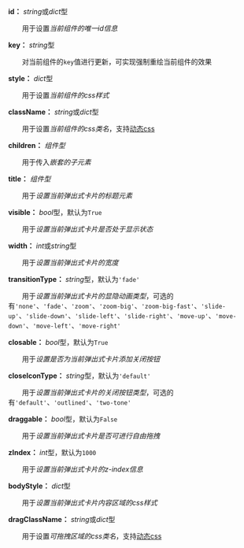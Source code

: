 **id：** *string*或*dict*型

　　用于设置*当前组件的唯一id信息*

**key：** *string*型

　　对当前组件的`key`值进行更新，可实现强制重绘当前组件的效果

**style：** *dict*型

　　用于设置*当前组件的css样式*

**className：** *string*或*dict*型

　　用于设置*当前组件的css类名*，支持[动态css](/advanced-classname)

**children：** *组件型*

　　用于传入*嵌套的子元素*

**title：** *组件型*

　　用于*设置当前弹出式卡片的标题元素*

**visible：** *bool*型，默认为`True`

　　用于*设置当前弹出式卡片是否处于显示状态*

**width：** *int*或*string*型

　　用于*设置当前弹出式卡片的宽度*

**transitionType：** *string*型，默认为`'fade'`

　　用于*设置当前弹出式卡片的显隐动画类型*，可选的有`'none'`、`'fade'`、`'zoom'`、`'zoom-big'`、`'zoom-big-fast'`、`'slide-up'`、`'slide-down'`、`'slide-left'`、`'slide-right'`、`'move-up'`、`'move-down'`、`'move-left'`、`'move-right'`

**closable：** *bool*型，默认为`True`

　　用于*设置是否为当前弹出式卡片添加关闭按钮*

**closeIconType：** *string*型，默认为`'default'`

　　用于*设置当前弹出式卡片的关闭按钮类型*，可选的有`'default'`、`'outlined'`、`'two-tone'`

**draggable：** *bool*型，默认为`False`

　　用于*设置当前弹出式卡片是否可进行自由拖拽*

**zIndex：** *int*型，默认为`1000`

　　用于*设置当前弹出式卡片的z-index信息*

**bodyStyle：** *dict*型

　　用于*设置当前弹出式卡片内容区域的css样式*

**dragClassName：** *string*或*dict*型

　　用于设置*可拖拽区域的css类名*，支持[动态css](/advanced-classname)